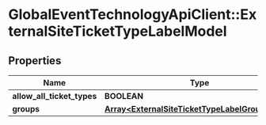 # GlobalEventTechnologyApiClient::ExternalSiteTicketTypeLabelModel

## Properties
Name | Type | Description | Notes
------------ | ------------- | ------------- | -------------
**allow_all_ticket_types** | **BOOLEAN** |  | 
**groups** | [**Array&lt;ExternalSiteTicketTypeLabelGroupModel&gt;**](ExternalSiteTicketTypeLabelGroupModel.md) |  | [optional] 


